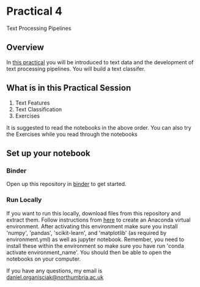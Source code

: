 # Practical 4
Text Processing Pipelines

## Overview
In [this practical](https://github.com/KF5012-AI2020/Practical4) you will be introduced to text data and the development of text processing pipelines. You will build a text classifer.

## What is in this Practical Session
1. Text Features
2. Text Classification
3. Exercises

It is suggested to read the notebooks in the above order. You can also try the Exercises while you read through the notebooks

## Set up your notebook
### Binder
Open up this repository in [binder](https://gesis.mybinder.org/binder/v2/gh/KF5012-AI2021/Practical4/08902dc48eaebcadd0f40afa3fa57a46d7cb4128) to get started.

### Run Locally
If you want to run this locally, download files from this repository and extract them. Follow instructions from [here](https://youtu.be/9JH0LXGBRV8) to create an Anaconda virtual environment. After activating this environment make sure you install 'numpy', 'pandas', 'scikit-learn', and 'matplotlib' (as required by environment.yml) as well as jupyter notebook. Remember, you need to install these within the environment so make sure you have run 'conda activate environment_name'. You should then be able to open the notebooks on your computer.


If you have any questions, my email is daniel.organisciak@northumbria.ac.uk
